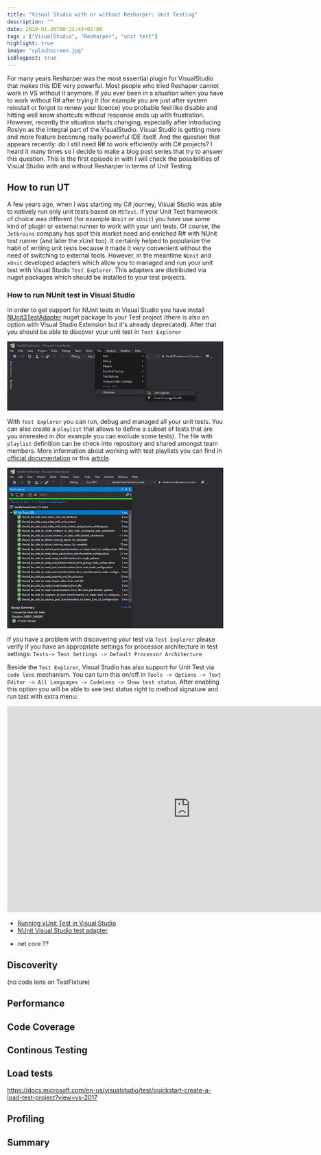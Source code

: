 ```yaml
---
title: "Visual Studio with or without Resharper: Unit Testing"
description: ""
date: 2019-01-26T00:21:45+02:00
tags : ["VisualStudio", "Resharper", "unit test"]
highlight: true
image: "splashscreen.jpg"
isBlogpost: true
---
```


For many years Resharper was the most essential plugin for VisualStudio that makes this IDE very powerful.  Most people who tried Reshaper cannot work in VS without it anymore. If you ever been in a situation when you have to work without R# after trying it (for example you are just after system reinstall or forgot to renew your licence) you probable feel like disable and hitting well know shortcuts without response ends up with frustration. However, recently the situation starts changing, especially after introducing Roslyn as the integral part of the VisualStudio. Visual Studio is getting more and more feature becoming really powerful IDE itself.  And the question that appears recently: do I still need R# to work efficiently with C# projects? I heard it many times so I decide to make a blog post series that try to answer this question. This is the first episode in with I will check the possibilities of Visual Studio with and without Resharper in terms of Unit Testing.


## How to run UT
A few years ago, when I was starting my C# journey, Visual Studio was able to natively run only unit tests based on `MSTest`. If your Unit Test framework of choice was different (for example `NUnit` or `xUnit`) you have use some kind of plugin or external runner to work with your unit tests. Of course, the `Jetbrains` company has spot this market need and enriched R# with NUnit test runner (and later the xUnit too). It certainly helped to popularize the habit of writing unit tests because it made it very convenient without the need of switching to external tools. However, in the meantime `NUnit` and `xUnit` developed adapters which allow you to managed and run your unit test with Visual Studio `Test Explorer`. This adapters are distributed via nuget packages which should be installed to your test projects.

### How to run NUnit test in Visual Studio
In order to get support for NUnit tests in Visual Studio you have install [NUnit3TestAdapter](https://www.nuget.org/packages/NUnit3TestAdapter) nuget package to your Test project (there is also an option with Visual Studio Extension but it's already deprecated). After that you should be able to discover your unit test in `Test Explorer`

![open test explorer](opne_test_explorer.jpg)


With `Test Explorer` you can run, debug and managed all your unit tests. You can also create a `playlist` that allows to define a subset of tests that are you interested in (for example you can exclude some tests). The file with `playlist` definition can be check into repository and shared amongst team members. More information about working with test playlists you can find in [official documentation](https://docs.microsoft.com/en-us/visualstudio/test/run-unit-tests-with-test-explorer?view=vs-2017#create-custom-playlists) or this [article](https://dailydotnettips.com/create-and-run-subset-of-unit-test-using-playlist-in-visual-studio/).

![test explorer](test_explorer.jpg)


If you have a problem with discovering your test via `Test Explorer` please verify if you have an appropriate settings for processor architecture in test settings: `Tests-> Test Settings -> Default Processor Architecture`

Beside the `Test Explorer`, Visual Studio has also support for Unit Test via `code lens` mechanism. You can turn this on/off in `Tools -> Options -> Text Editor -> All Languages -> CodeLens -> Show test status`. After enabling this option you will be able to see test status right to method signature and run test with extra menu:

<div class="video-container">
<iframe width="853" height="480" src="https://www.youtube.com/embed/b8D9VaRkbHQ?rel=0" frameborder="0" allow="autoplay; encrypted-media" allowfullscreen></iframe>
</div>


- [Running xUnit Test in Visual Studio](https://xunit.github.io/docs/getting-started/netfx/visual-studio)
- [NUnit Visual Studio test adapter](https://github.com/nunit/docs/wiki/Visual-Studio-Test-Adapter)

+ net core ??
## Discoverity 
(no code lens on TestFixture)
## Performance
## Code Coverage
## Continous Testing
## Load tests
https://docs.microsoft.com/en-us/visualstudio/test/quickstart-create-a-load-test-project?view=vs-2017
## Profiling

## Summary